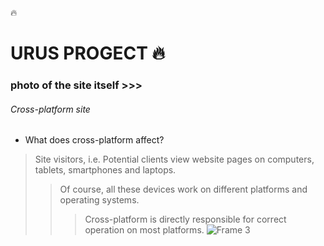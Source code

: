 :fire:
# URUS PROGECT :fire:
### photo of the site itself >>>
###### Cross-platform site
- What does cross-platform affect?
>Site visitors, i.e. Potential clients view website pages on computers, tablets, smartphones and laptops.
>>Of course, all these devices work on different platforms and operating systems.
>>>Cross-platform is directly responsible for correct operation on most platforms.
![Frame 3](https://github.com/user-attachments/assets/0f9a9069-ec2c-45a8-88d5-40ba9ef92bb2)
